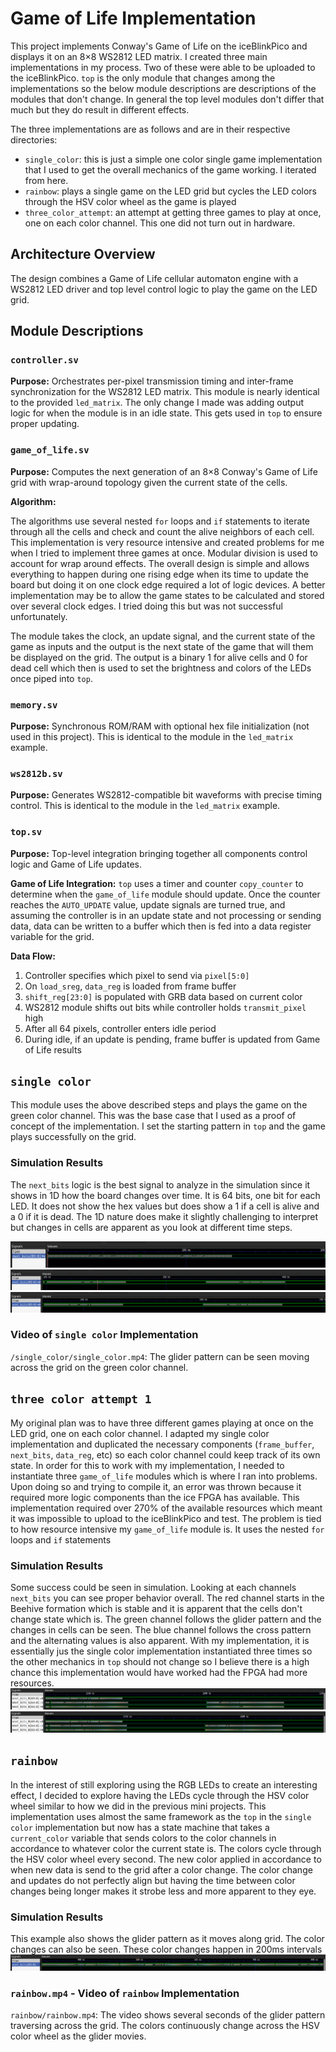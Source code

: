 # Game of Life Implementation

This project implements Conway's Game of Life on the iceBlinkPico and displays it on an 8×8 WS2812 LED matrix. I created three main implementations in my process. Two of these were able to be uploaded to the iceBlinkPico. `top` is the only module that changes among the implementations so the below module descriptions are descriptions of the modules that don't change. In general the top level modules don't differ that much but they do result in different effects.

The three implementations are as follows and are in their respective directories:
- `single_color`: this is just a simple one color single game implementation that I used to get the overall mechanics of the game working. I iterated from here.
- `rainbow`: plays a single game on the LED grid but cycles the LED colors through the HSV color wheel as the game is played
- `three_color_attempt`: an attempt at getting three games to play at once, one on each color channel. This one did not turn out in hardware.

## Architecture Overview

The design combines a Game of Life cellular automaton engine with a WS2812 LED driver and top level control logic to play the game on the LED grid.

## Module Descriptions

### `controller.sv`
**Purpose:** Orchestrates per-pixel transmission timing and inter-frame synchronization for the WS2812 LED matrix. This module is nearly identical to the provided `led_matrix`. The only change I made was adding output logic for when the module is in an idle state. This gets used in `top` to ensure proper updating.

### `game_of_life.sv`
**Purpose:** Computes the next generation of an 8×8 Conway's Game of Life grid with wrap-around topology given the current state of the cells.

**Algorithm:**

The algorithms use several nested `for` loops and `if` statements to iterate through all the cells and check and count the alive neighbors of each cell. This implementation is very resource intensive and created problems for me when I tried to implement three games at once. Modular division is used to account for wrap around effects. The overall design is simple and allows everything to happen during one rising edge when its time to update the board but doing it on one clock edge required a lot of logic devices. A better implementation may be to allow the game states to be calculated and stored over several clock edges. I tried doing this but was not successful unfortunately.

The module takes the clock, an update signal, and the current state of the game as inputs and the output is the next state of the game that will them be displayed on the grid. The output is a binary 1 for alive cells and 0 for dead cell which then is used to set the brightness and colors of the LEDs once piped into `top`.


### `memory.sv`
**Purpose:** Synchronous ROM/RAM with optional hex file initialization (not used in this project). This is identical to the module in the `led_matrix` example.


### `ws2812b.sv`
**Purpose:** Generates WS2812-compatible bit waveforms with precise timing control. This is identical to the module in the `led_matrix` example.

### `top.sv`
**Purpose:** Top-level integration bringing together all components control logic and Game of Life updates.

**Game of Life Integration:**
`top` uses a timer and counter `copy_counter` to determine when the `game_of_life` module should update. Once the counter reaches the `AUTO_UPDATE` value, update signals are turned true, and assuming the controller is in an update state and not processing or sending data, data can be written to a buffer which then is fed into a data register variable for the grid.

**Data Flow:**
1. Controller specifies which pixel to send via `pixel[5:0]`
2. On `load_sreg`, `data_reg` is loaded from frame buffer
3. `shift_reg[23:0]` is populated with GRB data based on current color
4. WS2812 module shifts out bits while controller holds `transmit_pixel` high
5. After all 64 pixels, controller enters idle period
6. During idle, if an update is pending, frame buffer is updated from Game of Life results


## `single color`
This module uses the above described steps and plays the game on the green color channel. This was the base case that I used as a proof of concept of the implementation. I set the starting pattern in `top` and the game plays successfully on the grid.

### Simulation Results
The `next_bits` logic is the best signal to analyze in the simulation since it shows in 1D how the board changes over time. It is 64 bits, one bit for each LED. It does not show the hex values but does show a 1 if a cell is alive and a 0 if it is dead. The 1D nature does make it slightly challenging to interpret but changes in cells are apparent as you look at different time steps. 

![](assets/single_color_0_200.png)
![](assets/single_color_200_400.png)
![](assets/single_color_450_700.png)

### Video of `single color` Implementation
`/single_color/single_color.mp4`: The glider pattern can be seen moving across the grid on the green color channel.


## `three color attempt 1`
My original plan was to have three different games playing at once on the LED grid, one on each color channel. I adapted my single color implementation and duplicated the necessary components (`frame_buffer`, `next_bits`, `data_reg`, etc) so each color channel could keep track of its own state. In order for this to work with my implementation, I needed to instantiate three `game_of_life` modules which is where I ran into problems. Upon doing so and trying to compile it, an error was thrown because it required more logic components than the ice FPGA has available. This implementation required over 270% of the available resources which meant it was impossible to upload to the iceBlinkPico and test. The problem is tied to how resource intensive my `game_of_life` module is. It uses the nested `for` loops and `if` statements

### Simulation Results
Some success could be seen in simulation. Looking at each channels `next_bits` you can see proper behavior overall. The red channel starts in the Beehive formation which is stable and it is apparent that the cells don't change state which is. The green channel follows the glider pattern and the changes in cells can be seen. The blue channel follows the cross pattern and the alternating values is also apparent. With my implementation, it is essentially jus the single color implementation instantiated three times so the other mechanics in `top` should not change so I believe there is a high chance this implementation would have worked had the FPGA had more resources.
![](assets/three_colors_1.png)
![](assets/three_colors_2.png)

## `rainbow`
In the interest of still exploring using the RGB LEDs to create an interesting effect, I decided to explore having the LEDs cycle through the HSV color wheel similar to how we did in the previous mini projects. This implementation uses almost the same framework as the `top` in the `single color` implementation but now has a state machine that takes a `current_color` variable that sends colors to the color channels in accordance to whatever color the current state is. The colors cycle through the HSV color wheel every second. The new color applied in accordance to when new data is send to the grid after a color change. The color change and updates do not perfectly align but having the time between color changes being longer makes it strobe less and more apparent to they eye.

### Simulation Results
This example also shows the glider pattern as it moves along grid. The color changes can also be seen. These color changes happen in 200ms intervals
![](assets/rainbow_1.png)


### `rainbow.mp4` - Video of `rainbow` Implementation
`rainbow/rainbow.mp4`: The video shows several seconds of the glider pattern traversing across the grid. The colors continuously change across the HSV color wheel as the glider movies.
